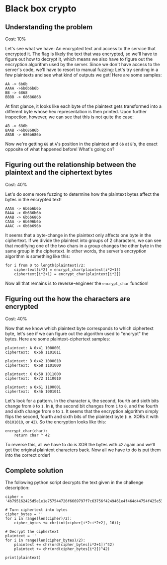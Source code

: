 Black box crypto
================

## Understanding the problem

Cost: 10%

Let's see what we have: An encrypted text and access to the service that encrypted it. The flag is likely the text that was encrypted, so we'll have to figure out how to decrypt it, which means we also have to figure out the encryption algorithm used by the server.
Since we don't have access to the server's code, we'll have to resort to manual fuzzing: Let's try sending in a few plaintexts and see what kind of outputs we get!
Here are some samples:

    AA -> 6b6b
    AAAA ->6b6b6b6b
    BB -> 6868
    BBBB -> 68686868

At first glance, it looks like each byte of the plaintext gets transformed into a different byte whose hex representation is then printed. Upon further inspection, however, we can see that this is not quite the case:

    AB -> 686b
    BAAB ->6b68686b
    ABAB -> 686b686b

Now we're getting `68` at `A`'s position in the plaintext and `6b` at `B`'s, the exact opposite of what happened before! What's going on?

## Figuring out the relationship between the plaintext and the ciphertext bytes

Cost: 40%

Let's do some more fuzzing to determine how the plaintext bytes affect the bytes in the encrypted text!

    AAAA -> 6b6b6b6b
    BAAA -> 6b686b6b
    AAAB -> 6b6b686b
    CAAA -> 6b696b6b
    AAAC -> 6b6b696b

It seems that a byte-change in the plaintext only affects one byte in the ciphertext. If we divide the plaintext into groups of 2 characters, we can see that modifying one of the two chars in a group changes the other byte in the same group in the ciphertext. In other words, the server's encryption algorithm is something like this:

    for i from 0 to length(plaintext)/2:
        ciphertext[i*2] = encrypt_char(plaintext[i*2+1]) 
        ciphertext[i*2+1] = encrypt_char(plaintext[i*2])

Now all that remains is to reverse-engineer the `encrypt_char` function!

## Figuring out the how the characters are encrypted

Cost: 40%

Now that we know which plaintext byte corresponds to which ciphertext byte, let's see if we can figure out the algorithm used to "encrypt" the bytes. Here are some plaintext-ciphertext samples:

    plaintext: A 0x41 1000001
    ciphertext:  0x6b 1101011

    plaintext: B 0x42 1000010
    ciphertext:  0x68 1101000

    plaintext: X 0x58 1011000
    ciphertext:  0x72 1110010

    plaintext: a 0x61 1100001
    ciphertext:  0x4b 1001011

Let's look for a pattern. In the character `A`, the second, fourth and sixth bits change from `0` to `1`. In `B`, the second bit changes from `1` to `0`, and the fourth and sixth change from `0` to `1`. It seems that the encryption algorithm simply flips the second, fourth and sixth bits of the plaintext byte (i.e. XORs it with `0b101010`, or `42`). So the encryption looks like this:

    encrypt_char(char):
        return char ^ 42

To reverse this, all we have to do is XOR the bytes with `42` again and we'll get the original plaintext characters back. Now all we have to do is put them into the correct order!

## Complete solution

The following python script decrypts the text given in the challenge description:

    cipher = '4b795162425d5e1e1e757544726f6669797f7c63756f4249461e4f464d44754f425e534f5975585f75197d797e1b62696e6f5e751b424d4475595a5f4b7548755e434b754b424b424d755e4f1b75155e2a57'

    # Turn ciphertext into bytes
    cipher_bytes = ''
    for i in range(len(cipher)/2):
        cipher_bytes += chr(int(cipher[i*2:i*2+2], 16));

    # Decrypt the ciphertext
    plaintext = ''
    for i in range(len(cipher_bytes)/2):
        plaintext += chr(ord(cipher_bytes[i*2+1])^42)
        plaintext += chr(ord(cipher_bytes[i*2])^42)

    print(plaintext)
